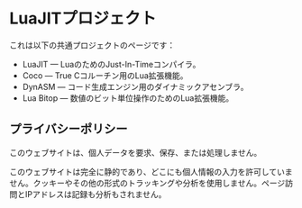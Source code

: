 # LuaJITプロジェクト

これは以下の共通プロジェクトのページです：

- LuaJIT — LuaのためのJust-In-Timeコンパイラ。
- Coco — True Cコルーチン用のLua拡張機能。
- DynASM — コード生成エンジン用のダイナミックアセンブラ。
- Lua Bitop — 数値のビット単位操作のためのLua拡張機能。

## プライバシーポリシー

このウェブサイトは、個人データを要求、保存、または処理しません。

このウェブサイトは完全に静的であり、どこにも個人情報の入力を許可していません。クッキーやその他の形式のトラッキングや分析を使用しません。ページ訪問とIPアドレスは記録も分析もされません。